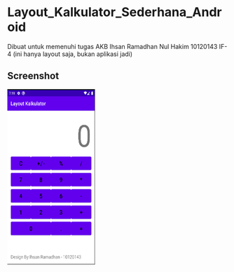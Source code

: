 # Layout_Kalkulator_Sederhana_Android
 Dibuat untuk memenuhi tugas AKB
Ihsan Ramadhan Nul Hakim
10120143
IF-4
(ini hanya layout saja, bukan aplikasi jadi)

## Screenshot
<img src="/img/Screenshot.png" alt="Kalkulator" width="200" height="400">
